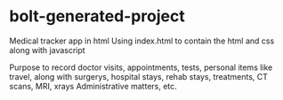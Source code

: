 # bolt-generated-project
Medical tracker app in html
Using index.html to contain the html
and css along with javascript

Purpose to record doctor visits, appointments,
tests, personal items like travel, 
along with surgerys, hospital stays, rehab
stays, treatments, CT scans, MRI, xrays
Administrative matters, etc.